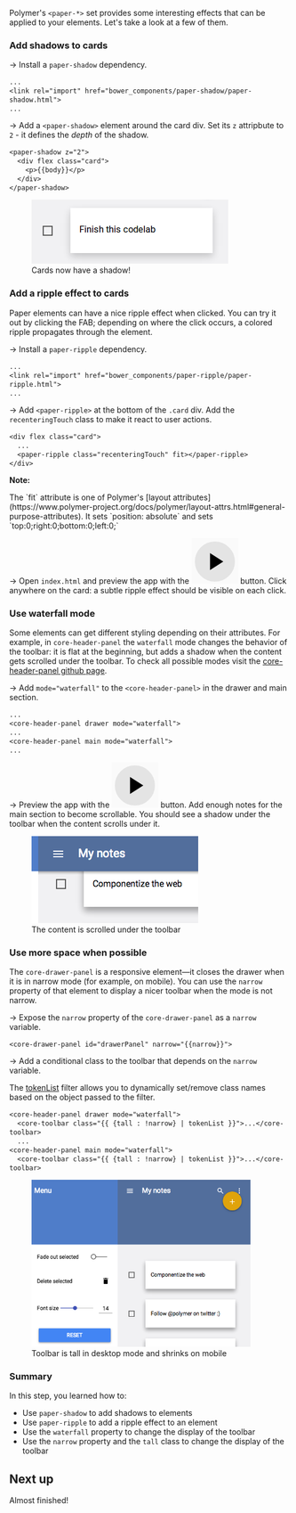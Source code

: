 <toc-element></toc-element>

Polymer's `<paper-*>` set provides some interesting effects that can be applied
to your elements. Let's take a look at a few of them.

### Add shadows to cards


&rarr; Install a `paper-shadow` dependency.

    ...
    <link rel="import" href="bower_components/paper-shadow/paper-shadow.html">
    ...

&rarr; Add a `<paper-shadow>` element around the card div. Set its `z` attripbute to `2` -
it defines the *depth* of the shadow.
    
    <paper-shadow z="2">
      <div flex class="card">
        <p>{{body}}</p>
      </div>
    </paper-shadow>

<figure>
  <img src="img/s8-shadow.png">
  <figcaption>Cards now have a shadow!</figcaption>
</figure>

### Add a ripple effect to cards

Paper elements can have a nice ripple effect when clicked.
You can try it out by clicking the FAB; depending on where the click occurs,
a colored ripple propagates through the element.

&rarr; Install a `paper-ripple` dependency.

    ...
    <link rel="import" href="bower_components/paper-ripple/paper-ripple.html">
    ...


&rarr; Add `<paper-ripple>` at the bottom of the `.card` div.
Add the `recenteringTouch` class to make it react to user actions.

    <div flex class="card">
      ...
      <paper-ripple class="recenteringTouch" fit></paper-ripple>
    </div>

<aside class="callout">
  <b>Note:</b>

<p>The `fit` attribute is one of Polymer's [layout attributes](https://www.polymer-project.org/docs/polymer/layout-attrs.html#general-purpose-attributes). It sets `position: absolute` and sets `top:0;right:0;bottom:0;left:0;`</p>
</aside>

&rarr; Open `index.html` and preview the app with the <img src="img/runbutton.png" class="icon"> button.
Click anywhere on the card: a subtle ripple effect should be visible on each click.

### Use waterfall mode

Some elements can get different styling depending on their attributes. For example, in `core-header-panel` the `waterfall` mode changes the behavior of the toolbar: it is flat at the beginning, but adds a shadow when the content gets scrolled under the toolbar.
To check all possible modes visit the [core-header-panel github page](http://polymer.github.io/core-header-panel/components/core-header-panel/demo.html).


&rarr; Add `mode="waterfall"` to the `<core-header-panel>` in the drawer and main section.

    ...
    <core-header-panel drawer mode="waterfall">
    ...
    <core-header-panel main mode="waterfall">
    ...

&rarr; Preview the app with the <img src="img/runbutton.png" class="icon"> button.
Add enough notes for the main section to become scrollable. You should see a shadow under the toolbar when the content scrolls under it.

<figure>
  <img src="img/s8-waterfall.png">
  <figcaption>The content is scrolled under the toolbar</figcaption>
</figure>


### Use more space when possible

The `core-drawer-panel` is a responsive element—it closes the drawer when it is in narrow mode (for example, on mobile). You can use the `narrow` property of that element to display a nicer toolbar when the mode is not narrow.

&rarr; Expose the `narrow` property of the `core-drawer-panel`
as a `narrow` variable.

    <core-drawer-panel id="drawerPanel" narrow="{{narrow}}">

&rarr; Add a conditional class to the toolbar
that depends on the `narrow` variable.

The [tokenList](http://www.polymer-project.org/docs/polymer/expressions.html#tokenlist) filter allows you to dynamically set/remove class names based on the object passed to the filter.

    <core-header-panel drawer mode="waterfall">
      <core-toolbar class="{{ {tall : !narrow} | tokenList }}">...</core-toolbar>
      ...
    <core-header-panel main mode="waterfall">
      <core-toolbar class="{{ {tall : !narrow} | tokenList }}">...</core-toolbar>

<figure>
  <img src="img/s8-tall.png" height="300px;">
  <figcaption>Toolbar is tall in desktop mode and shrinks on mobile</figcaption>
</figure>

### Summary

In this step, you learned how to:

- Use `paper-shadow` to add shadows to elements
- Use `paper-ripple` to add a ripple effect to an element
- Use the `waterfall` property to change the display of the toolbar
- Use the `narrow` property and the `tall` class to change the display of the toolbar

## Next up

Almost finished!
